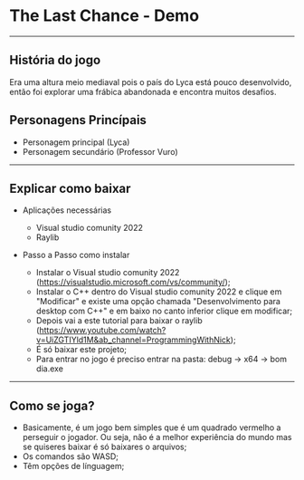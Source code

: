 # The Last Chance - Demo
---

## História do jogo
Era uma altura meio mediaval pois o país do Lyca está pouco desenvolvido, então foi explorar uma frábica abandonada e encontra muitos desafios.

## Personagens Princípais
- Personagem principal (Lyca)
- Personagem secundário (Professor Vuro)

---

## Explicar como baixar

- Aplicações necessárias
  - Visual studio comunity 2022
  - Raylib
 
- Passo a Passo como instalar
  - Instalar o Visual studio comunity 2022 (https://visualstudio.microsoft.com/vs/community/);
  - Instalar o C++ dentro do Visual studio comunity 2022 e clique em "Modificar" e existe uma opção chamada "Desenvolvimento para desktop com C++" e em baixo no canto inferior clique em modificar;
  - Depois vai a este tutorial para baixar o raylib (https://www.youtube.com/watch?v=UiZGTIYld1M&ab_channel=ProgrammingWithNick);
  - É só baixar este projeto;
  - Para entrar no jogo é preciso entrar na pasta: debug -> x64 -> bom dia.exe
 
---

## Como se joga?

- Basicamente, é um jogo bem simples que é um quadrado vermelho a perseguir o jogador. Ou seja, não é a melhor experiência do mundo mas se quiseres baixar é só baixares o arquivos;
- Os comandos são WASD;
- Têm opções de línguagem;
